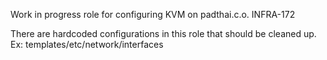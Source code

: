 Work in progress role for configuring KVM on padthai.c.o. INFRA-172

There are hardcoded configurations in this role that should be cleaned up.
Ex: templates/etc/network/interfaces
